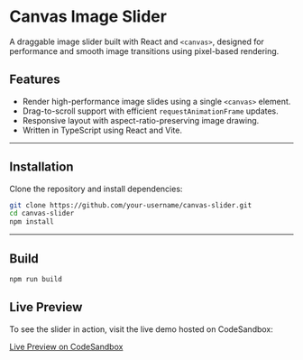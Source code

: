 # Canvas Image Slider

A draggable image slider built with React and `<canvas>`, designed for performance and smooth image transitions using pixel-based rendering.

## Features

- Render high-performance image slides using a single `<canvas>` element.
- Drag-to-scroll support with efficient `requestAnimationFrame` updates.
- Responsive layout with aspect-ratio-preserving image drawing.
- Written in TypeScript using React and Vite.

---

## Installation

Clone the repository and install dependencies:

```bash
git clone https://github.com/your-username/canvas-slider.git
cd canvas-slider
npm install
```

---


## Build

```bash
npm run build
```

##  Live Preview

To see the slider in action, visit the live demo hosted on CodeSandbox:

[Live Preview on CodeSandbox](https://codesandbox.io/p/github/kannifarhad/publitasTask/main?file=%2Fsrc%2FCanvasSlider.tsx)